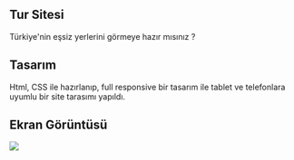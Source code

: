 
<h2>Tur Sitesi</h2>

Türkiye'nin eşsiz yerlerini görmeye hazır mısınız ?

<h2> Tasarım</h2>

Html, CSS ile hazırlanıp, full responsive bir tasarım ile tablet ve telefonlara uyumlu bir site tarasımı yapıldı.

<h2>Ekran Görüntüsü</h2>

![](tour.gif)